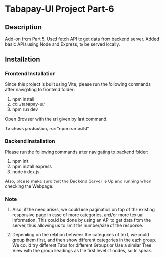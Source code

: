 # Tabapay-UI Project Part-6 #

## Description ##
Add-on from Part 5, Used fetch API to get data from backend server.
Added basic APIs using Node and Express, to be served locally.

## Installation ##

### Frontend Installation ###
Since this project is built using Vite, please run the following commands after navigating to frontend folder:
1. npm install
2. cd ./tabapay-ui/
3. npm run dev

Open Browser with the url given by last command.

To check production, run "npm run build"

### Backend Installation ###
Please run the following commands after navigating to backend folder:
1. npm init
2. npm install express
3. node index.js

Also, please make sure that the Backend Server is Up and running when checking the Webpage. 

### Note ###
1. Also, if the need arises, we could use pagination on top of the existing responsive page in case of more categories, and/or more textual information. 
   This could be done by using an API to get data from the server, thus allowing us to limit the number/size of the response.

2. Depending on the relation between the categories of text, we could group them first, and then show different categories in the each group. 
   We could try different Tabs for different Groups or Use a similar Tree View with the group headings as the first level of nodes, so to speak.